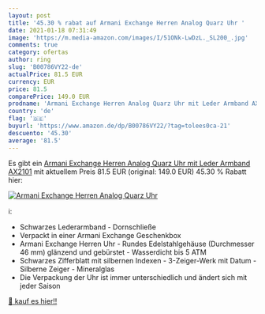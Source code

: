```yaml
---
layout: post
title: '45.30 % rabat auf Armani Exchange Herren Analog Quarz Uhr '
date: 2021-01-18 07:31:49
image: 'https://m.media-amazon.com/images/I/51ONk-LwDzL._SL200_.jpg'
comments: true
category: ofertas
author: ring
slug: 'B00786VY22-de'
actualPrice: 81.5 EUR
currency: EUR
price: 81.5
comparePrice: 149.0 EUR
prodname: 'Armani Exchange Herren Analog Quarz Uhr mit Leder Armband AX2101'
country: 'de'
flag: '🇩🇪'
buyurl: 'https://www.amazon.de/dp/B00786VY22/?tag=tolees0ca-21'
descuento: '45.30'
average: '81.5'
---
```


Es gibt ein [Armani Exchange Herren Analog Quarz Uhr mit Leder Armband AX2101](https://www.amazon.de/dp/B00786VY22/?tag=tolees0ca-21) mit aktuellem Preis 81.5 EUR (original: 149.0 EUR) 45.30 % Rabatt hier:

[![Armani Exchange Herren Analog Quarz Uhr ](https://m.media-amazon.com/images/I/51ONk-LwDzL._SL200_.jpg)](https://www.amazon.de/dp/B00786VY22/?tag=tolees0ca-21)

ℹ️:

- Schwarzes Lederarmband - Dornschließe
- Verpackt in einer Armani Exchange Geschenkbox
- Armani Exchange Herren Uhr - Rundes Edelstahlgehäuse (Durchmesser 46 mm) glänzend und gebürstet - Wasserdicht bis 5 ATM
- Schwarzes Zifferblatt mit silbernen Indexen - 3-Zeiger-Werk mit Datum - Silberne Zeiger - Mineralglas
- Die Verpackung der Uhr ist immer unterschiedlich und ändert sich mit jeder Saison

[🛒 kauf es hier!!](https://www.amazon.de/dp/B00786VY22/?tag=tolees0ca-21)
